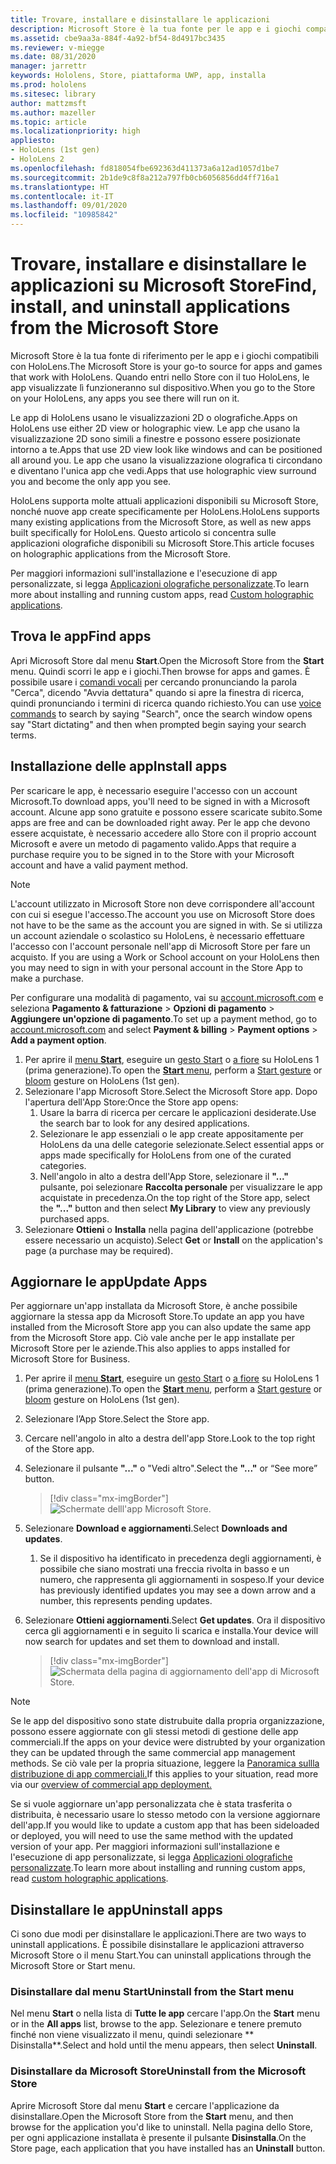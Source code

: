 ```yaml
---
title: Trovare, installare e disinstallare le applicazioni
description: Microsoft Store è la tua fonte per le app e i giochi compatibili con HoloLens.  Impara di più su come trovare, installare e disinstallare le app olografiche.
ms.assetid: cbe9aa3a-884f-4a92-bf54-8d4917bc3435
ms.reviewer: v-miegge
ms.date: 08/31/2020
manager: jarrettr
keywords: Hololens, Store, piattaforma UWP, app, installa
ms.prod: hololens
ms.sitesec: library
author: mattzmsft
ms.author: mazeller
ms.topic: article
ms.localizationpriority: high
appliesto:
- HoloLens (1st gen)
- HoloLens 2
ms.openlocfilehash: fd818054fbe692363d411373a6a12ad1057d1be7
ms.sourcegitcommit: 2b1de9c8f8a212a797fb0cb6056856dd4ff716a1
ms.translationtype: HT
ms.contentlocale: it-IT
ms.lasthandoff: 09/01/2020
ms.locfileid: "10985842"
---
```

# <span data-ttu-id="43d5f-105">Trovare, installare e disinstallare le applicazioni su Microsoft Store</span><span class="sxs-lookup"><span data-stu-id="43d5f-105">Find, install, and uninstall applications from the Microsoft Store</span></span>

<span data-ttu-id="43d5f-106">Microsoft Store è la tua fonte di riferimento per le app e i giochi compatibili con HoloLens.</span><span class="sxs-lookup"><span data-stu-id="43d5f-106">The Microsoft Store is your go-to source for apps and games that work with HoloLens.</span></span> <span data-ttu-id="43d5f-107">Quando entri nello Store con il tuo HoloLens, le app visualizzate lì funzioneranno sul dispositivo.</span><span class="sxs-lookup"><span data-stu-id="43d5f-107">When you go to the Store on your HoloLens, any apps you see there will run on it.</span></span>

<span data-ttu-id="43d5f-108">Le app di HoloLens usano le visualizzazioni 2D o olografiche.</span><span class="sxs-lookup"><span data-stu-id="43d5f-108">Apps on HoloLens use either 2D view or holographic view.</span></span> <span data-ttu-id="43d5f-109">Le app che usano la visualizzazione 2D sono simili a finestre e possono essere posizionate intorno a te.</span><span class="sxs-lookup"><span data-stu-id="43d5f-109">Apps that use 2D view look like windows and can be positioned all around you.</span></span> <span data-ttu-id="43d5f-110">Le app che usano la visualizzazione olografica ti circondano e diventano l'unica app che vedi.</span><span class="sxs-lookup"><span data-stu-id="43d5f-110">Apps that use holographic view surround you and become the only app you see.</span></span>

<span data-ttu-id="43d5f-111">HoloLens supporta molte attuali applicazioni disponibili su Microsoft Store, nonché nuove app create specificamente per HoloLens.</span><span class="sxs-lookup"><span data-stu-id="43d5f-111">HoloLens supports many existing applications from the Microsoft Store, as well as new apps built specifically for HoloLens.</span></span>  <span data-ttu-id="43d5f-112">Questo articolo si concentra sulle applicazioni olografiche disponibili su Microsoft Store.</span><span class="sxs-lookup"><span data-stu-id="43d5f-112">This article focuses on holographic applications from the Microsoft Store.</span></span>

<span data-ttu-id="43d5f-113">Per maggiori informazioni sull'installazione e l'esecuzione di app personalizzate, si legga [Applicazioni olografiche personalizzate](holographic-custom-apps.md).</span><span class="sxs-lookup"><span data-stu-id="43d5f-113">To learn more about installing and running custom apps, read [Custom holographic applications](holographic-custom-apps.md).</span></span>

## <span data-ttu-id="43d5f-114">Trova le app</span><span class="sxs-lookup"><span data-stu-id="43d5f-114">Find apps</span></span>

<span data-ttu-id="43d5f-115">Apri Microsoft Store dal menu **Start**.</span><span class="sxs-lookup"><span data-stu-id="43d5f-115">Open the Microsoft Store from the **Start** menu.</span></span> <span data-ttu-id="43d5f-116">Quindi scorri le app e i giochi.</span><span class="sxs-lookup"><span data-stu-id="43d5f-116">Then browse for apps and games.</span></span> <span data-ttu-id="43d5f-117">È possibile usare i [comandi vocali](hololens-cortana.md) per cercando pronunciando la parola "Cerca", dicendo "Avvia dettatura" quando si apre la finestra di ricerca, quindi pronunciando i termini di ricerca quando richiesto.</span><span class="sxs-lookup"><span data-stu-id="43d5f-117">You can use [voice commands](hololens-cortana.md) to search by saying "Search", once the search window opens say "Start dictating" and then when prompted begin saying your search terms.</span></span>

## <span data-ttu-id="43d5f-118">Installazione delle app</span><span class="sxs-lookup"><span data-stu-id="43d5f-118">Install apps</span></span>

<span data-ttu-id="43d5f-119">Per scaricare le app, è necessario eseguire l'accesso con un account Microsoft.</span><span class="sxs-lookup"><span data-stu-id="43d5f-119">To download apps, you'll need to be signed in with a Microsoft account.</span></span> <span data-ttu-id="43d5f-120">Alcune app sono gratuite e possono essere scaricate subito.</span><span class="sxs-lookup"><span data-stu-id="43d5f-120">Some apps are free and can be downloaded right away.</span></span> <span data-ttu-id="43d5f-121">Per le app che devono essere acquistate, è necessario accedere allo Store con il proprio account Microsoft e avere un metodo di pagamento valido.</span><span class="sxs-lookup"><span data-stu-id="43d5f-121">Apps that require a purchase require you to be signed in to the Store with your Microsoft account and have a valid payment method.</span></span>
> [!NOTE]
> <span data-ttu-id="43d5f-122">L'account utilizzato in Microsoft Store non deve corrispondere all'account con cui si esegue l'accesso.</span><span class="sxs-lookup"><span data-stu-id="43d5f-122">The account you use on Microsoft Store does not have to be the same as the account you are signed in with.</span></span> <span data-ttu-id="43d5f-123">Se si utilizza un account aziendale o scolastico su HoloLens, è necessario effettuare l'accesso con l'account personale nell'app di Microsoft Store per fare un acquisto. </span><span class="sxs-lookup"><span data-stu-id="43d5f-123">If you are using a Work or School account on your HoloLens then you may need to sign in with your personal account in the Store App to make a purchase.</span></span>

<span data-ttu-id="43d5f-124">Per configurare una modalità di pagamento, vai su [ account.microsoft.com](https://account.microsoft.com/) e seleziona **Pagamento & fatturazione** > **Opzioni di pagamento** > **Aggiungere un'opzione di pagamento**.</span><span class="sxs-lookup"><span data-stu-id="43d5f-124">To set up a payment method, go to [account.microsoft.com](https://account.microsoft.com/) and select **Payment & billing** > **Payment options** > **Add a payment option**.</span></span>

1. <span data-ttu-id="43d5f-125">Per aprire il [menu **Start**](holographic-home.md), eseguire un [gesto Start](https://docs.microsoft.com/hololens/hololens2-basic-usage#start-gesture) o [ a fiore](hololens1-basic-usage.md) su HoloLens 1 (prima generazione).</span><span class="sxs-lookup"><span data-stu-id="43d5f-125">To open the [**Start** menu](holographic-home.md), perform a [Start gesture](https://docs.microsoft.com/hololens/hololens2-basic-usage#start-gesture) or [bloom](hololens1-basic-usage.md) gesture on HoloLens (1st gen).</span></span>
1. <span data-ttu-id="43d5f-126">Selezionare l'app Microsoft Store.</span><span class="sxs-lookup"><span data-stu-id="43d5f-126">Select the Microsoft Store app.</span></span> <span data-ttu-id="43d5f-127">Dopo l'apertura dell'App Store:</span><span class="sxs-lookup"><span data-stu-id="43d5f-127">Once the Store app opens:</span></span>
   1. <span data-ttu-id="43d5f-128">Usare la barra di ricerca per cercare le applicazioni desiderate.</span><span class="sxs-lookup"><span data-stu-id="43d5f-128">Use the search bar to look for any desired applications.</span></span> 
   1. <span data-ttu-id="43d5f-129">Selezionare le app essenziali o le app create appositamente per HoloLens da una delle categorie selezionate.</span><span class="sxs-lookup"><span data-stu-id="43d5f-129">Select essential apps or apps made specifically for HoloLens from one of the curated categories.</span></span>
   1. <span data-ttu-id="43d5f-130">Nell'angolo in alto a destra dell'App Store, selezionare il **"..."** pulsante, poi selezionare **Raccolta personale** per visualizzare le app acquistate in precedenza.</span><span class="sxs-lookup"><span data-stu-id="43d5f-130">On the top right of the Store app, select the **"..."** button and then select **My Library** to view any previously purchased apps.</span></span>
1. <span data-ttu-id="43d5f-131">Selezionare **Ottieni** o **Installa** nella pagina dell'applicazione (potrebbe essere necessario un acquisto).</span><span class="sxs-lookup"><span data-stu-id="43d5f-131">Select **Get** or **Install** on the application's page (a purchase may be required).</span></span>

## <span data-ttu-id="43d5f-132">Aggiornare le app</span><span class="sxs-lookup"><span data-stu-id="43d5f-132">Update Apps</span></span>
<span data-ttu-id="43d5f-133">Per aggiornare un'app installata da Microsoft Store, è anche possibile aggiornare la stessa app da Microsoft Store.</span><span class="sxs-lookup"><span data-stu-id="43d5f-133">To update an app you have installed from the Microsoft Store app you can also update the same app from the Microsoft Store app.</span></span> <span data-ttu-id="43d5f-134">Ciò vale anche per le app installate per Microsoft Store per le aziende.</span><span class="sxs-lookup"><span data-stu-id="43d5f-134">This also applies to apps installed for Microsoft Store for Business.</span></span> 
1. <span data-ttu-id="43d5f-135">Per aprire il [menu **Start**](holographic-home.md), eseguire un [gesto Start](https://docs.microsoft.com/hololens/hololens2-basic-usage#start-gesture) o [ a fiore](hololens1-basic-usage.md) su HoloLens 1 (prima generazione).</span><span class="sxs-lookup"><span data-stu-id="43d5f-135">To open the [**Start** menu](holographic-home.md), perform a [Start gesture](https://docs.microsoft.com/hololens/hololens2-basic-usage#start-gesture) or [bloom](hololens1-basic-usage.md) gesture on HoloLens (1st gen).</span></span>
1. <span data-ttu-id="43d5f-136">Selezionare l’App Store.</span><span class="sxs-lookup"><span data-stu-id="43d5f-136">Select the Store app.</span></span>
1. <span data-ttu-id="43d5f-137">Cercare nell'angolo in alto a destra dell'app Store.</span><span class="sxs-lookup"><span data-stu-id="43d5f-137">Look to the top right of the Store app.</span></span> 
1. <span data-ttu-id="43d5f-138">Selezionare il pulsante **"..."** o "Vedi altro".</span><span class="sxs-lookup"><span data-stu-id="43d5f-138">Select the **"..."** or “See more” button.</span></span>

   > [!div class="mx-imgBorder"]
   > ![Schermate delll'app Microsoft Store.](images/store-update-1.png)

1. <span data-ttu-id="43d5f-140">Selezionare **Download e aggiornamenti**.</span><span class="sxs-lookup"><span data-stu-id="43d5f-140">Select **Downloads and updates**.</span></span>
    1. <span data-ttu-id="43d5f-141">Se il dispositivo ha identificato in precedenza degli aggiornamenti, è possibile che siano mostrati una freccia rivolta in basso e un numero, che rappresenta gli aggiornamenti in sospeso.</span><span class="sxs-lookup"><span data-stu-id="43d5f-141">If your device has previously identified updates you may see a down arrow and a number, this represents pending updates.</span></span>
1. <span data-ttu-id="43d5f-142">Selezionare **Ottieni aggiornamenti**.</span><span class="sxs-lookup"><span data-stu-id="43d5f-142">Select **Get updates**.</span></span> <span data-ttu-id="43d5f-143">Ora il dispositivo cerca gli aggiornamenti e in seguito li scarica e installa.</span><span class="sxs-lookup"><span data-stu-id="43d5f-143">Your device will now search for updates and set them to download and install.</span></span> 
 
   > [!div class="mx-imgBorder"]
   > ![Schermata della pagina di aggiornamento dell'app di Microsoft Store.](images/store-update-2.png.jpg)

> [!NOTE]
> <span data-ttu-id="43d5f-145">Se le app del dispositivo sono state distrubuite dalla propria organizzazione, possono essere aggiornate con gli stessi metodi di gestione delle app commerciali.</span><span class="sxs-lookup"><span data-stu-id="43d5f-145">If the apps on your device were distrubted by your organization they can be updated through the same commercial app management methods.</span></span> <span data-ttu-id="43d5f-146">Se ciò vale per la propria situazione, leggere la [Panoramica sullla distribuzione di app commerciali.](app-deploy-overview.md)</span><span class="sxs-lookup"><span data-stu-id="43d5f-146">If this applies to your situation, read more via our [overview of commercial app deployment.](app-deploy-overview.md)</span></span>
>
> <span data-ttu-id="43d5f-147">Se si vuole aggiornare un'app personalizzata che è stata trasferita o distribuita, è necessario usare lo stesso metodo con la versione aggiornare dell'app.</span><span class="sxs-lookup"><span data-stu-id="43d5f-147">If you would like to update a custom app that has been sideloaded or deployed, you will need to use the same method with the updated version of your app.</span></span> <span data-ttu-id="43d5f-148">Per maggiori informazioni sull'installazione e l'esecuzione di app personalizzate, si legga [Applicazioni olografiche personalizzate](holographic-custom-apps.md).</span><span class="sxs-lookup"><span data-stu-id="43d5f-148">To learn more about installing and running custom apps, read [custom holographic applications](holographic-custom-apps.md).</span></span>

## <span data-ttu-id="43d5f-149">Disinstallare le app</span><span class="sxs-lookup"><span data-stu-id="43d5f-149">Uninstall apps</span></span>

<span data-ttu-id="43d5f-150">Ci sono due modi per disinstallare le applicazioni.</span><span class="sxs-lookup"><span data-stu-id="43d5f-150">There are two ways to uninstall applications.</span></span>  <span data-ttu-id="43d5f-151">È possibile disinstallare le applicazioni attraverso Microsoft Store o il menu Start.</span><span class="sxs-lookup"><span data-stu-id="43d5f-151">You can uninstall applications through the Microsoft Store or Start menu.</span></span>

### <span data-ttu-id="43d5f-152">Disinstallare dal menu Start</span><span class="sxs-lookup"><span data-stu-id="43d5f-152">Uninstall from the Start menu</span></span>

<span data-ttu-id="43d5f-153">Nel menu **Start** o nella lista di **Tutte le app** cercare l'app.</span><span class="sxs-lookup"><span data-stu-id="43d5f-153">On the **Start** menu or in the **All apps** list, browse to the app.</span></span> <span data-ttu-id="43d5f-154">Selezionare e tenere premuto finché non viene visualizzato il menu, quindi selezionare \*\* Disinstalla\*\*.</span><span class="sxs-lookup"><span data-stu-id="43d5f-154">Select and hold until the menu appears, then select **Uninstall**.</span></span>

### <span data-ttu-id="43d5f-155">Disinstallare da Microsoft Store</span><span class="sxs-lookup"><span data-stu-id="43d5f-155">Uninstall from the Microsoft Store</span></span>

<span data-ttu-id="43d5f-156">Aprire Microsoft Store dal menu **Start** e cercare l'applicazione da disinstallare.</span><span class="sxs-lookup"><span data-stu-id="43d5f-156">Open the Microsoft Store from the **Start** menu, and then browse for the application you'd like to uninstall.</span></span>  <span data-ttu-id="43d5f-157">Nella pagina dello Store, per ogni applicazione installata è presente il pulsante **Disinstalla**.</span><span class="sxs-lookup"><span data-stu-id="43d5f-157">On the Store page, each application that you have installed has an **Uninstall** button.</span></span>
